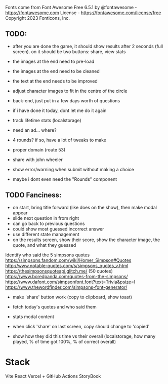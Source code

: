 Fonts come from Font Awesome Free 6.5.1 by @fontawesome - https://fontawesome.com License - https://fontawesome.com/license/free Copyright 2023 Fonticons, Inc.

## TODO:

- after you are done the game, it should show results after 2 seconds (full screen). on it should be two buttons: share, view stats

- the images at the end need to pre-load
- the images at the end need to be cleaned
- the text at the end needs to be improved
- adjust character images to fit in the centre of the circle

- back-end, just put in a few days worth of questions
- if i have done it today, dont let me do it again
- track lifetime stats (localstorage)
- need an ad... where?
- 4 rounds? if so, have a lot of tweaks to make
- proper domain (route 53)
- share with john wheeler
- show error/warning when submit without making a choice
- maybe i dont even need the "Rounds" component

## TODO Fanciness:

- on start, bring title forward (like does on the show), then make modal appear
- slide next question in from right
- can go back to previous questions
- could show most guessed incorrect answer
- use different state management
- on the results screen, show their score, show the character image, the quote, and what they guessed

Identify who said the 5 simpsons quotes
https://simpsons.fandom.com/wiki/Homer_Simpson#Quotes
http://www.notable-quotes.com/s/simpsons_quotes_v.html
https://thesimpsonsquoteapi.glitch.me/ (50 quotes)
https://www.boredpanda.com/quotes-from-the-simpsons/
https://www.dafont.com/simpsonfont.font?text=Trivia&psize=l
https://www.thewordfinder.com/simpsons-font-generator/

- make 'share' button work (copy to clipboard, show toast)
- fetch today's quotes and who said them

- stats modal content
- when click 'share' on last screen, copy should change to 'copied'
- show how they did this time vs their overall (localstorage, how many played, % of time got 100%, % of correct overall)

# Stack

Vite
React
Vercel + GitHub Actions
StoryBook
